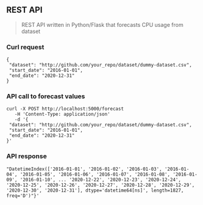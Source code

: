 ## REST API
> REST API written in Python/Flask that forecasts CPU usage from dataset

### Curl request
```
{
 "dataset": "http://github.com/your_repo/dataset/dummy-dataset.csv",
 "start_date": "2016-01-01",
 "end_date": "2020-12-31"
}
```
### API call to forecast values
```\
curl -X POST http://localhost:5000/forecast
   -H 'Content-Type: application/json'
   -d '{
 "dataset": "http://github.com/your_repo/dataset/dummy-dataset.csv",
 "start_date": "2016-01-01",
 "end_date": "2020-12-31"
}'
```

### API response
```\
"DatetimeIndex(['2016-01-01', '2016-01-02', '2016-01-03', '2016-01-04', '2016-01-05', '2016-01-06', '2016-01-07', '2016-01-08', '2016-01-09', '2016-01-10', ... '2020-12-22', '2020-12-23', '2020-12-24', '2020-12-25', '2020-12-26', '2020-12-27', '2020-12-28', '2020-12-29', '2020-12-30', '2020-12-31'], dtype='datetime64[ns]', length=1827, freq='D')"}'
```